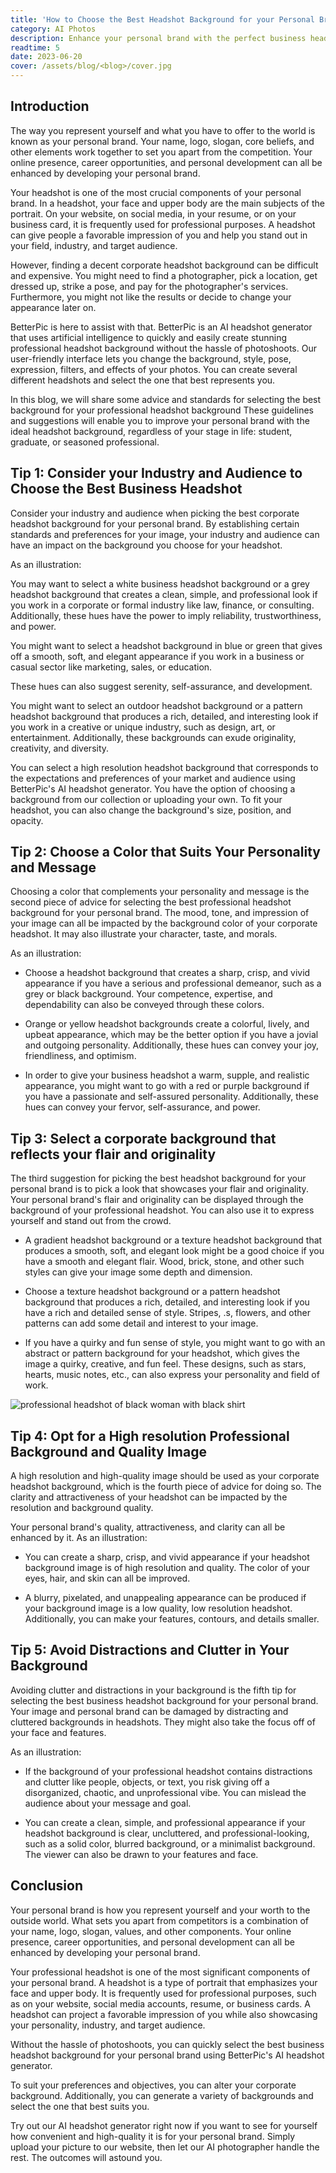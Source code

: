 ```yaml
---
title: 'How to Choose the Best Headshot Background for your Personal Brand'
category: AI Photos
description: Enhance your personal brand with the perfect business headshot background. Use AI headshot tool for high-quality results without the hassle of photoshoots.
readtime: 5
date: 2023-06-20
cover: /assets/blog/<blog>/cover.jpg
---
```

## Introduction
The way you represent yourself and what you have to offer to the world is known as your personal brand. Your name, logo, slogan, core beliefs, and other elements work together to set you apart from the competition. Your online presence, career opportunities, and personal development can all be enhanced by developing your personal brand.

Your headshot is one of the most crucial components of your personal brand. In a headshot, your face and upper body are the main subjects of the portrait. On your website, on social media, in your resume, or on your business card, it is frequently used for professional purposes. A headshot can give people a favorable impression of you and help you stand out in your field, industry, and target audience.

However, finding a decent corporate headshot background can be difficult and expensive. You might need to find a photographer, pick a location, get dressed up, strike a pose, and pay for the photographer's services. Furthermore, you might not like the results or decide to change your appearance later on.

BetterPic is here to assist with that. BetterPic is an AI headshot generator that uses artificial intelligence to quickly and easily create stunning professional headshot background without the hassle of photoshoots. Our user-friendly interface lets you change the background, style, pose, expression, filters, and effects of your photos. You can create several different headshots and select the one that best represents you.

In this blog, we will share some advice and standards for selecting the best background for your professional headshot background These guidelines and suggestions will enable you to improve your personal brand with the ideal headshot background, regardless of your stage in life: student, graduate, or seasoned professional.

## Tip 1: Consider your Industry and Audience to Choose the Best Business Headshot
Consider your industry and audience when picking the best corporate headshot background for your personal brand. By establishing certain standards and preferences for your image, your industry and audience can have an impact on the background you choose for your headshot.

As an illustration:

You may want to select a white business headshot background or a grey headshot background that creates a clean, simple, and professional look if you work in a corporate or formal industry like law, finance, or consulting. Additionally, these hues have the power to imply reliability, trustworthiness, and power.

You might want to select a headshot background in blue or green that gives off a smooth, soft, and elegant appearance if you work in a business or casual sector like marketing, sales, or education.

These hues can also suggest serenity, self-assurance, and development.

You might want to select an outdoor headshot background or a pattern headshot background that produces a rich, detailed, and interesting look if you work in a creative or unique industry, such as design, art, or entertainment. Additionally, these backgrounds can exude originality, creativity, and diversity.

You can select a high resolution headshot background that corresponds to the expectations and preferences of your market and audience using BetterPic's AI headshot generator. You have the option of choosing a background from our collection or uploading your own. To fit your headshot, you can also change the background's size, position, and opacity.

## Tip 2: Choose a Color that Suits Your Personality and Message
Choosing a color that complements your personality and message is the second piece of advice for selecting the best professional headshot background for your personal brand. The mood, tone, and impression of your image can all be impacted by the background color of your corporate headshot. It may also illustrate your character, taste, and morals.

As an illustration:

- Choose a headshot background that creates a sharp, crisp, and vivid appearance if you have a serious and professional demeanor, such as a grey or black background. Your competence, expertise, and dependability can also be conveyed through these colors.

- Orange or yellow headshot backgrounds create a colorful, lively, and upbeat appearance, which may be the better option if you have a jovial and outgoing personality. Additionally, these hues can convey your joy, friendliness, and optimism.

- In order to give your business headshot a warm, supple, and realistic appearance, you might want to go with a red or purple background if you have a passionate and self-assured personality. Additionally, these hues can convey your fervor, self-assurance, and power.

## Tip 3: Select a corporate background that reflects your flair and originality
The third suggestion for picking the best headshot background for your personal brand is to pick a look that showcases your flair and originality. Your personal brand's flair and originality can be displayed through the background of your professional headshot. You can also use it to express yourself and stand out from the crowd.

- A gradient headshot background or a texture headshot background that produces a smooth, soft, and elegant look might be a good choice if you have a smooth and elegant flair. Wood, brick, stone, and other such styles can give your image some depth and dimension.

- Choose a texture headshot background or a pattern headshot background that produces a rich, detailed, and interesting look if you have a rich and detailed sense of style. Stripes, .s, flowers, and other patterns can add some detail and interest to your image.

- If you have a quirky and fun sense of style, you might want to go with an abstract or pattern background for your headshot, which gives the image a quirky, creative, and fun feel. These designs, such as stars, hearts, music notes, etc., can also express your personality and field of work.

![professional headshot of black woman with black shirt](/assets/blog/media/model-examples-1/betterpic-generated-headshot-266.jpg)

## Tip 4: Opt for a High resolution Professional Background and Quality Image
A high resolution and high-quality image should be used as your corporate headshot background, which is the fourth piece of advice for doing so. The clarity and attractiveness of your headshot can be impacted by the resolution and background quality.

Your personal brand's quality, attractiveness, and clarity can all be enhanced by it. As an illustration:

- You can create a sharp, crisp, and vivid appearance if your headshot background image is of high resolution and quality. The color of your eyes, hair, and skin can all be improved.

- A blurry, pixelated, and unappealing appearance can be produced if your background image is a low quality, low resolution headshot. Additionally, you can make your features, contours, and details smaller.

## Tip 5: Avoid Distractions and Clutter in Your Background
Avoiding clutter and distractions in your background is the fifth tip for selecting the best business headshot background for your personal brand. Your image and personal brand can be damaged by distracting and cluttered backgrounds in headshots. They might also take the focus off of your face and features.

As an illustration:

- If the background of your professional headshot contains distractions and clutter like people, objects, or text, you risk giving off a disorganized, chaotic, and unprofessional vibe. You can mislead the audience about your message and goal.

- You can create a clean, simple, and professional appearance if your headshot background is clear, uncluttered, and professional-looking, such as a solid color, blurred background, or a minimalist background. The viewer can also be drawn to your features and face.

## Conclusion
Your personal brand is how you represent yourself and your worth to the outside world. What sets you apart from competitors is a combination of your name, logo, slogan, values, and other components. Your online presence, career opportunities, and personal development can all be enhanced by developing your personal brand.

Your professional headshot is one of the most significant components of your personal brand. A headshot is a type of portrait that emphasizes your face and upper body. It is frequently used for professional purposes, such as on your website, social media accounts, resume, or business cards. A headshot can project a favorable impression of you while also showcasing your personality, industry, and target audience.

Without the hassle of photoshoots, you can quickly select the best business headshot background for your personal brand using BetterPic's AI headshot generator.

To suit your preferences and objectives, you can alter your corporate background.
Additionally, you can generate a variety of backgrounds and select the one that best suits you.

Try out our AI headshot generator right now if you want to see for yourself how convenient and high-quality it is for your personal brand. Simply upload your picture to our website, then let our AI photographer handle the rest. The outcomes will astound you.

